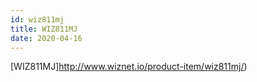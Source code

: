 ```yaml
---
id: wiz811mj
title: WIZ811MJ
date: 2020-04-16
---
```


[WIZ811MJ]http://www.wiznet.io/product-item/wiz811mj/)
